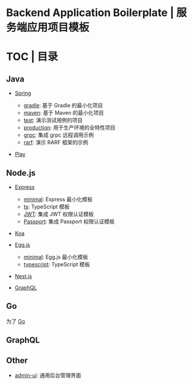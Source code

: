 # Backend Application Boilerplate | 服务端应用项目模板

# TOC | 目录

## Java

* [Spring](./java/spring)

  * [gradle](./java/spring/gradle): 基于 Gradle 的最小化项目
  * [maven](./java/spring/maven): 基于 Maven 的最小化项目
  * [test](./java/spring/gradle): 演示测试用例的项目
  * [production](./java/spring/production): 用于生产环境的全特性项目
  * [grpc](./java/spring/grpc): 集成 grpc 远程调用示例
  * [rarf](./java/spring/rarf): 演示 RARF 框架的示例

* [Play](./java/spring)

## Node.js

* [Express](./node/express)

  * [minimal](./node/express/minimal): Express 最小化模板
  * [ts](./node/express/ts): TypeScript 模板
  * [JWT](./node/express/jwt): 集成 JWT 权限认证模板
  * [Passport](./node/express/passport): 集成 Passport 权限认证模板

* [Koa](./node/koa)

* [Egg.js](./node/egg)

  * [minimal](./node/egg/minimal): Egg.js 最小化模板
  * [typescript](./node/egg/ts): TypeScript 模板

* [Nest.js](./node/nest)

* [GraphQL](./node/graphql)

## Go

为了 [Go](https://github.com/wxyyxc1992/gopher-hut)

## GraphQL

## Other

* [admin-ui](./admin-ui): 通用后台管理界面
